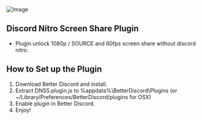 ![Image](https://i.imgur.com/c7XCSBv.png)

## Discord Nitro Screen Share Plugin

  * Plugin unlock 1080p  / SOURCE and 60fps screen share without discord nitro.


## How to Set up the Plugin

1. Download Better Discord and install.
2. Extract DNSS.plugin.js to %appdata%\BetterDiscord\Plugins (or ~/Library/Preferences/BetterDiscord/plugins for OSX)
3. Enable plugin in Better Discord.
5. Enjoy!
